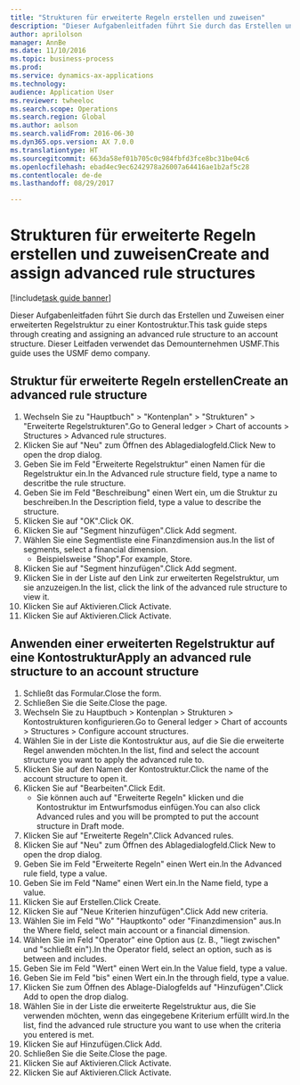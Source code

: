 ```yaml
--- 
title: "Strukturen für erweiterte Regeln erstellen und zuweisen"
description: "Dieser Aufgabenleitfaden führt Sie durch das Erstellen und Zuweisen einer erweiterten Regelstruktur zu einer Kontostruktur."
author: aprilolson
manager: AnnBe
ms.date: 11/10/2016
ms.topic: business-process
ms.prod: 
ms.service: dynamics-ax-applications
ms.technology: 
audience: Application User
ms.reviewer: twheeloc
ms.search.scope: Operations
ms.search.region: Global
ms.author: aolson
ms.search.validFrom: 2016-06-30
ms.dyn365.ops.version: AX 7.0.0
ms.translationtype: HT
ms.sourcegitcommit: 663da58ef01b705c0c984fbfd3fce8bc31be04c6
ms.openlocfilehash: ebad4ec9ec6242978a26007a64416ae1b2af5c28
ms.contentlocale: de-de
ms.lasthandoff: 08/29/2017

---
```

# <a name="create-and-assign-advanced-rule-structures"></a><span data-ttu-id="5ead3-103">Strukturen für erweiterte Regeln erstellen und zuweisen</span><span class="sxs-lookup"><span data-stu-id="5ead3-103">Create and assign advanced rule structures</span></span>

[!include[task guide banner](../../includes/task-guide-banner.md)]

<span data-ttu-id="5ead3-104">Dieser Aufgabenleitfaden führt Sie durch das Erstellen und Zuweisen einer erweiterten Regelstruktur zu einer Kontostruktur.</span><span class="sxs-lookup"><span data-stu-id="5ead3-104">This task guide steps through creating and assigning an advanced rule structure to an account structure.</span></span> <span data-ttu-id="5ead3-105">Dieser Leitfaden verwendet das Demounternehmen USMF.</span><span class="sxs-lookup"><span data-stu-id="5ead3-105">This guide uses the USMF demo company.</span></span>


## <a name="create-an-advanced-rule-structure"></a><span data-ttu-id="5ead3-106">Struktur für erweiterte Regeln erstellen</span><span class="sxs-lookup"><span data-stu-id="5ead3-106">Create an advanced rule structure</span></span>
1. <span data-ttu-id="5ead3-107">Wechseln Sie zu "Hauptbuch" > "Kontenplan" > "Strukturen" > "Erweiterte Regelstrukturen".</span><span class="sxs-lookup"><span data-stu-id="5ead3-107">Go to General ledger > Chart of accounts > Structures > Advanced rule structures.</span></span>
2. <span data-ttu-id="5ead3-108">Klicken Sie auf "Neu" zum Öffnen des Ablagedialogfeld.</span><span class="sxs-lookup"><span data-stu-id="5ead3-108">Click New to open the drop dialog.</span></span>
3. <span data-ttu-id="5ead3-109">Geben Sie im Feld "Erweiterte Regelstruktur" einen Namen für die Regelstruktur ein.</span><span class="sxs-lookup"><span data-stu-id="5ead3-109">In the Advanced rule structure field, type a name to descritbe the rule structure.</span></span>
4. <span data-ttu-id="5ead3-110">Geben Sie im Feld "Beschreibung" einen Wert ein, um die Struktur zu beschreiben.</span><span class="sxs-lookup"><span data-stu-id="5ead3-110">In the Description field, type a value to describe the structure.</span></span>
5. <span data-ttu-id="5ead3-111">Klicken Sie auf "OK".</span><span class="sxs-lookup"><span data-stu-id="5ead3-111">Click OK.</span></span>
6. <span data-ttu-id="5ead3-112">Klicken Sie auf "Segment hinzufügen".</span><span class="sxs-lookup"><span data-stu-id="5ead3-112">Click Add segment.</span></span>
7. <span data-ttu-id="5ead3-113">Wählen Sie eine Segmentliste eine Finanzdimension aus.</span><span class="sxs-lookup"><span data-stu-id="5ead3-113">In the list of segments, select a financial dimension.</span></span>
    * <span data-ttu-id="5ead3-114">Beispielsweise "Shop".</span><span class="sxs-lookup"><span data-stu-id="5ead3-114">For example, Store.</span></span>  
8. <span data-ttu-id="5ead3-115">Klicken Sie auf "Segment hinzufügen".</span><span class="sxs-lookup"><span data-stu-id="5ead3-115">Click Add segment.</span></span>
9. <span data-ttu-id="5ead3-116">Klicken Sie in der Liste auf den Link zur erweiterten Regelstruktur, um sie anzuzeigen.</span><span class="sxs-lookup"><span data-stu-id="5ead3-116">In the list, click the link of the advanced rule structure to view it.</span></span>
10. <span data-ttu-id="5ead3-117">Klicken Sie auf Aktivieren.</span><span class="sxs-lookup"><span data-stu-id="5ead3-117">Click Activate.</span></span>
11. <span data-ttu-id="5ead3-118">Klicken Sie auf Aktivieren.</span><span class="sxs-lookup"><span data-stu-id="5ead3-118">Click Activate.</span></span>

## <a name="apply-an-advanced-rule-structure-to-an-account-structure"></a><span data-ttu-id="5ead3-119">Anwenden einer erweiterten Regelstruktur auf eine Kontostruktur</span><span class="sxs-lookup"><span data-stu-id="5ead3-119">Apply an advanced rule structure to an account structure</span></span>
1. <span data-ttu-id="5ead3-120">Schließt das Formular.</span><span class="sxs-lookup"><span data-stu-id="5ead3-120">Close the form.</span></span>
2. <span data-ttu-id="5ead3-121">Schließen Sie die Seite.</span><span class="sxs-lookup"><span data-stu-id="5ead3-121">Close the page.</span></span>
3. <span data-ttu-id="5ead3-122">Wechseln Sie zu Hauptbuch > Kontenplan > Strukturen > Kontostrukturen konfigurieren.</span><span class="sxs-lookup"><span data-stu-id="5ead3-122">Go to General ledger > Chart of accounts > Structures > Configure account structures.</span></span>
4. <span data-ttu-id="5ead3-123">Wählen Sie in der Liste die Kontostruktur aus, auf die Sie die erweiterte Regel anwenden möchten.</span><span class="sxs-lookup"><span data-stu-id="5ead3-123">In the list, find and select the account structure you want to apply the advanced rule to.</span></span>
5. <span data-ttu-id="5ead3-124">Klicken Sie auf den Namen der Kontostruktur.</span><span class="sxs-lookup"><span data-stu-id="5ead3-124">Click the name of the account structure to open it.</span></span>
6. <span data-ttu-id="5ead3-125">Klicken Sie auf "Bearbeiten".</span><span class="sxs-lookup"><span data-stu-id="5ead3-125">Click Edit.</span></span>
    * <span data-ttu-id="5ead3-126">Sie können auch auf "Erweiterte Regeln" klicken und die Kontostruktur im Entwurfsmodus einfügen.</span><span class="sxs-lookup"><span data-stu-id="5ead3-126">You can also click Advanced rules and you will be prompted to put the account structure in Draft mode.</span></span>  
7. <span data-ttu-id="5ead3-127">Klicken Sie auf "Erweiterte Regeln".</span><span class="sxs-lookup"><span data-stu-id="5ead3-127">Click Advanced rules.</span></span>
8. <span data-ttu-id="5ead3-128">Klicken Sie auf "Neu" zum Öffnen des Ablagedialogfeld.</span><span class="sxs-lookup"><span data-stu-id="5ead3-128">Click New to open the drop dialog.</span></span>
9. <span data-ttu-id="5ead3-129">Geben Sie im Feld "Erweiterte Regeln" einen Wert ein.</span><span class="sxs-lookup"><span data-stu-id="5ead3-129">In the Advanced rule field, type a value.</span></span>
10. <span data-ttu-id="5ead3-130">Geben Sie im Feld "Name" einen Wert ein.</span><span class="sxs-lookup"><span data-stu-id="5ead3-130">In the Name field, type a value.</span></span>
11. <span data-ttu-id="5ead3-131">Klicken Sie auf Erstellen.</span><span class="sxs-lookup"><span data-stu-id="5ead3-131">Click Create.</span></span>
12. <span data-ttu-id="5ead3-132">Klicken Sie auf "Neue Kriterien hinzufügen".</span><span class="sxs-lookup"><span data-stu-id="5ead3-132">Click Add new criteria.</span></span>
13. <span data-ttu-id="5ead3-133">Wählen Sie im Feld "Wo" "Hauptkonto" oder "Finanzdimension" aus.</span><span class="sxs-lookup"><span data-stu-id="5ead3-133">In the Where field, select main account or a financial dimension.</span></span>
14. <span data-ttu-id="5ead3-134">Wählen Sie im Feld "Operator" eine Option aus (z. B., "liegt zwischen" und "schließt ein").</span><span class="sxs-lookup"><span data-stu-id="5ead3-134">In the Operator field, select an option, such as is between and includes.</span></span>
15. <span data-ttu-id="5ead3-135">Geben Sie im Feld "Wert" einen Wert ein.</span><span class="sxs-lookup"><span data-stu-id="5ead3-135">In the Value field, type a value.</span></span>
16. <span data-ttu-id="5ead3-136">Geben Sie im Feld "bis" einen Wert ein.</span><span class="sxs-lookup"><span data-stu-id="5ead3-136">In the through field, type a value.</span></span>
17. <span data-ttu-id="5ead3-137">Klicken Sie zum Öffnen des Ablage-Dialogfelds auf "Hinzufügen".</span><span class="sxs-lookup"><span data-stu-id="5ead3-137">Click Add to open the drop dialog.</span></span>
18. <span data-ttu-id="5ead3-138">Wählen Sie in der Liste die erweiterte Regelstruktur aus, die Sie verwenden möchten, wenn das eingegebene Kriterium erfüllt wird.</span><span class="sxs-lookup"><span data-stu-id="5ead3-138">In the list, find the advanced rule structure you want to use when the criteria you entered is met.</span></span>
19. <span data-ttu-id="5ead3-139">Klicken Sie auf Hinzufügen.</span><span class="sxs-lookup"><span data-stu-id="5ead3-139">Click Add.</span></span>
20. <span data-ttu-id="5ead3-140">Schließen Sie die Seite.</span><span class="sxs-lookup"><span data-stu-id="5ead3-140">Close the page.</span></span>
21. <span data-ttu-id="5ead3-141">Klicken Sie auf Aktivieren.</span><span class="sxs-lookup"><span data-stu-id="5ead3-141">Click Activate.</span></span>
22. <span data-ttu-id="5ead3-142">Klicken Sie auf Aktivieren.</span><span class="sxs-lookup"><span data-stu-id="5ead3-142">Click Activate.</span></span>


